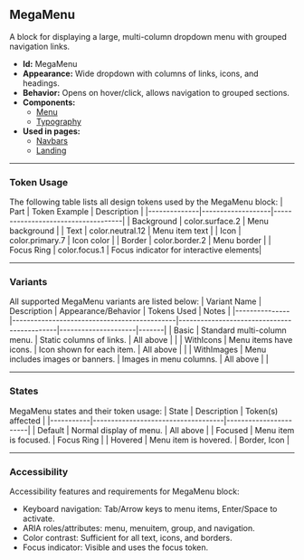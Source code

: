 ## MegaMenu
A block for displaying a large, multi-column dropdown menu with grouped navigation links.
- **Id:** MegaMenu
- **Appearance:** Wide dropdown with columns of links, icons, and headings.
- **Behavior:** Opens on hover/click, allows navigation to grouped sections.
- **Components:**
  - [Menu](../components/Menu.md)
  - [Typography](../components/Typography.md)
- **Used in pages:**
  - [Navbars](../pages/Navbars.md)
  - [Landing](../pages/Landing.md)

---

### Token Usage
The following table lists all design tokens used by the MegaMenu block:
| Part         | Token Example      | Description                        |
|--------------|-------------------|------------------------------------|
| Background   | color.surface.2   | Menu background                    |
| Text         | color.neutral.12  | Menu item text                     |
| Icon         | color.primary.7   | Icon color                         |
| Border       | color.border.2    | Menu border                        |
| Focus Ring   | color.focus.1     | Focus indicator for interactive elements|

---

### Variants
All supported MegaMenu variants are listed below:
| Variant Name   | Description                                 | Appearance/Behavior                        | Tokens Used         | Notes |
|---------------|---------------------------------------------|--------------------------------------------|---------------------|-------|
| Basic         | Standard multi-column menu.                  | Static columns of links.                   | All above           |       |
| WithIcons     | Menu items have icons.                       | Icon shown for each item.                  | All above           |       |
| WithImages    | Menu includes images or banners.             | Images in menu columns.                    | All above           |       |

---

### States
MegaMenu states and their token usage:
| State     | Description                        | Token(s) affected      |
|-----------|------------------------------------|-----------------------|
| Default   | Normal display of menu.            | All above             |
| Focused   | Menu item is focused.              | Focus Ring            |
| Hovered   | Menu item is hovered.              | Border, Icon          |

---

### Accessibility
Accessibility features and requirements for MegaMenu block:
- Keyboard navigation: Tab/Arrow keys to menu items, Enter/Space to activate.
- ARIA roles/attributes: menu, menuitem, group, and navigation.
- Color contrast: Sufficient for all text, icons, and borders.
- Focus indicator: Visible and uses the focus token.
